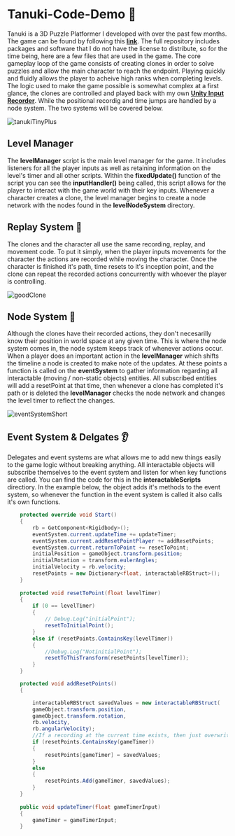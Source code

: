 # Tanuki-Code-Demo 🦝
Tanuki is a 3D Puzzle Platformer I developed with over the past few months. The game can be found by following this **[link](https://angusfan.itch.io/i-became-a-tanuki-but-i-couldnt-get-rid-of-my-alcholoic)**. The full repository includes packages and software that I do not have the license to distribute, so for the time being, here are a few files that are used in the game. The core gameplay loop of the game consists of creating clones in order to solve puzzles and allow the main character to reach the endpoint. Playing quickly and fluidly allows the player to acheive high ranks when completing levels. The logic used to make the game possible is somewhat complex at a first glance, the clones are controlled and played back with my own **[Unity Input Recorder](https://github.com/Angus-Fan/unityReplay)**. While the positional recordig and time jumps are handled by a node system. The two systems will be covered below. 

![tanukiTinyPlus](https://user-images.githubusercontent.com/33101170/142697741-3654135b-5628-42ec-b562-9621ba8126c7.gif)

## Level Manager

The **levelManager** script is the main level manager for the game. It includes listeners for all the player inputs as well as retaining information on the level's timer and all other scripts. Within the **fixedUpdate()** function of the script you can see the **inputHandler()** being called, this script allows for the player to interact with the game world with their key inputs. Whenever a character creates a clone, the level manager begins to create a node network with the nodes found in the **levelNodeSystem** directory.

## Replay System 🎥

The clones and the character all use the same recording, replay, and movement code. To put it simply, when the player inputs movements for the character the actions are recorded while moving the character. Once the character is finished it's path, time resets to it's inception point, and the clone can repeat the recorded actions concurrently with whoever the player is controlling.

![goodClone](https://user-images.githubusercontent.com/33101170/142700224-8935be9f-9b7a-4d6f-bf5f-1100c9aa8330.gif)

## Node System 🔗

Although the clones have their recorded actions, they don't necesarilly know their position in world space at any given time. This is where the node system comes in, the node system keeps track of whenever actions occur. When a player does an important action in the **levelManager** which shifts the timeline a node is created to make note of the updates. At these points a function is called on the **eventSystem** to gather information regarding all interactable (moving / non-static objects) entities. All subscribed entities will add a resetPoint at that time, then whenever a clone has completed it's path or is deleted the **levelManager** checks the node network and changes the level timer to reflect the changes. 

![eventSystemShort](https://user-images.githubusercontent.com/33101170/142700917-8af2193c-44f0-45dd-be9b-d96a930fb858.gif)


## Event System & Delgates 👂

Delegates and event systems are what allows me to add new things easily to the game logic without breaking anything. All interactable objects will subscribe themselves to the event system and listen for when key functions are called. You can find the code for this in the **interactableScripts** directiory. In the example below, the object adds it's methods to the event system, so whenever the function in the event system is called it also calls it's own functions.

```C#
    protected override void Start()
    {
        rb = GetComponent<Rigidbody>();
        eventSystem.current.updateTime += updateTimer;
        eventSystem.current.addResetPointPlayer += addResetPoints;
        eventSystem.current.returnToPoint += resetToPoint;
        initialPosition = gameObject.transform.position;
        initialRotation = transform.eulerAngles;
        initialVelocity = rb.velocity;
        resetPoints = new Dictionary<float, interactableRBStruct>();
    }
    
    protected void resetToPoint(float levelTimer)
    {
        if (0 == levelTimer)
        {
            // Debug.Log("initialPoint");
            resetToInitialPoint();
        }
        else if (resetPoints.ContainsKey(levelTimer))
        {
            //Debug.Log("NotinitialPoint");
            resetToThisTransform(resetPoints[levelTimer]);
        }
    }

    protected void addResetPoints()
    {

        interactableRBStruct savedValues = new interactableRBStruct(
        gameObject.transform.position,
        gameObject.transform.rotation,
        rb.velocity,
        rb.angularVelocity);
        //If a recording at the current time exists, then just overwrite it
        if (resetPoints.ContainsKey(gameTimer))
        {
            resetPoints[gameTimer] = savedValues;
        }
        else
        {
            resetPoints.Add(gameTimer, savedValues);
        }
    }
    
    public void updateTimer(float gameTimerInput)
    {
        gameTimer = gameTimerInput;
    }


   
```

